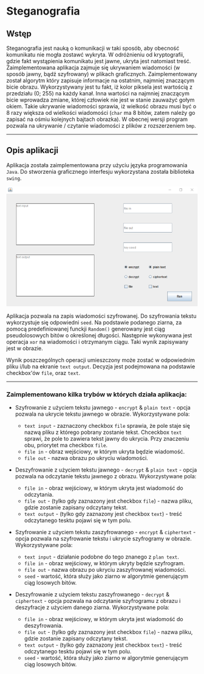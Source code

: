 # Steganografia

## Wstęp
Steganografia jest nauką o komunikacji w taki sposób, aby obecność komunikatu nie mogła zostawć wykryta. W odróżnieniu od kryptografii, gdzie fakt wystąpienia komunikatu jest jawne, ukryta jest natomiast treść. Zaimplementowana aplikacja zajmuje się ukrywaniem wiadomości (w sposób jawny, bądź szyfrowany) w plikach graficznych. Zaimplementowany został algorytm który zapisuje informacje na ostatnim, najmniej znaczącym bicie obrazu. Wykorzystywany jest tu fakt, iż kolor piksela jest wartością z przedziału (0; 255) na każdy kanał. Inna wartości na najmniej znaczącym bicie wprowadza zmiane, której człowiek nie jest w stanie zauważyć gołym okiem. Takie ukrywanie wiadomości sprawia, iż wielkość obrazu musi być o 8 razy większa od wielkości wiadomości (`char` ma 8 bitów, zatem należy go zapisać na ośmiu kolejnych bajtach obrazka). W obecnej wersji program pozwala na ukrywanie / czytanie wiadomości z plików z rozszerzeniem `bmp`.

---
## Opis aplikacji
Aplikacja została zaimplementowana przy użyciu języka programowania `Java`. Do stworzenia graficznego interfesju wykorzystana została biblioteka `swing`.
<p align="center">
    <img src="photos/app.png">
</p>

Aplikacja pozwala na zapis wiadomości szyfrowanej. Do szyfrowania tekstu wykorzystuje się odpowiedni `seed`. Na podstawie podanego ziarna, za pomocą predefiniowanej funckji `Random()` generowany jest ciąg pseudolosowych bitów o określonej długości. Następnie wykonywana jest operacja `xor` na wiadomości i otrzymanym ciągu. Taki wynik zapisywany jest w obrazie.

Wynik poszczególnych operacji umieszczony może zostać w odpowiednim pliku i/lub na ekranie `text output`. Decyzja jest podejmowana na podstawie checkbox'ów `file`, oraz `text`.

---
### Zaimplementowano kilka trybów w których działa aplikacja:
* Szyfrowanie z użyciem tekstu jawnego - `encrypt` & `plain text` - opcja pozwala na ukrycie tekstu jawnego w obrazie. Wykorzystywane pola:
    * `text input` - zaznaczony checkbox `file` sprawia, że pole staje się nazwą pliku z którego pobrany zostanie tekst. Chceckbox `text` sprawi, że pole to zawiera tekst jawny do ukrycia. Przy znaczeniu obu, priorytet ma checkbox `file`.
    * `file in` - obraz wejściowy, w którym ukryta będzie wiadomość.
    * `file out` - nazwa obrazu po ukryciu wiadomości.

* Deszyfrowanie z użyciem tekstu jawnego - `decrypt` & `plain text` - opcja pozwala na odczytanie tekstu jawnego z obrazu. Wykorzystywane pola:
    * `file in` - obraz wejściowy, w którym ukryta jest wiadomość do odczytania.
    * `file out` - (tylko gdy zaznazony jest checkbox `file`) - nazwa pliku, gdzie zostanie zapisany odczytany tekst.
    * `text output` - (tylko gdy zaznazony jest checkbox `text`) - treść odczytanego tesktu pojawi się w tym polu.

* Szyfrowanie z użyciem tekstu zaszyfrowanego - `encrypt` & `ciphertext` - opcja pozwala na szyfrowanie tekstu i ukrycie szyfrogramy w obrazie. Wykorzystywane pola:
    * `text input` - działanie podobne do tego znanego z `plan text`.
    * `file in` - obraz wejściowy, w którym ukryty będzie szyfrogram.
    * `file out` - nazwa obrazu po ukryciu zaszyfrowanej wiadomości.
    * `seed` - wartość, która służy jako ziarno w algorytmie generującym ciąg losowych bitów.

* Deszyfrowanie z użyciem tekstu zaszyfrowanego - `decrypt` & `ciphertext` - opcja pozwala na odczytanie szyfrogramu z obrazu i deszyfracje z użyciem danego ziarna. Wykorzystywane pola:
    * `file in` - obraz wejściowy, w którym ukryta jest wiadomość do deszyfrowania.
    * `file out` - (tylko gdy zaznazony jest checkbox `file`) - nazwa pliku, gdzie zostanie zapisany odczytany tekst.
    * `text output` - (tylko gdy zaznazony jest checkbox `text`) - treść odczytanego tesktu pojawi się w tym polu.
    * `seed` - wartość, która służy jako ziarno w algorytmie generującym ciąg losowych bitów.
